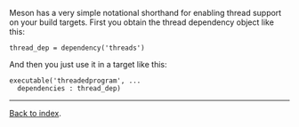 Meson has a very simple notational shorthand for enabling thread support on your build targets. First you obtain the thread dependency object like this:

```meson
thread_dep = dependency('threads')
```

And then you just use it in a target like this:

```meson
executable('threadedprogram', ...
  dependencies : thread_dep)
```

---

[Back to index](Manual).
